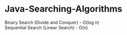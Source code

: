# Java-Searching-Algorithms
Binary Search (Divide and Conquer) - O(log n)  
Sequential Search (Linear Search) - O(n)  
